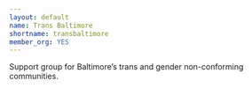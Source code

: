 ```yaml
---
layout: default
name: Trans Baltimore
shortname: transbaltimore
member_org: YES
---
```


Support group for Baltimore’s trans and gender non-conforming communities.
